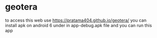 # geotera

to access this web use https://pratama404.github.io/geotera/
you can install apk on android 6 under in app-debug.apk file and you can run this app

